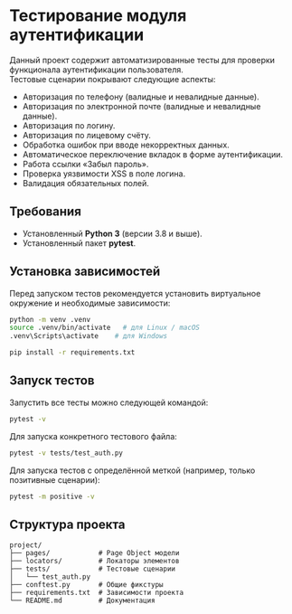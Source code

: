 # Тестирование модуля аутентификации

Данный проект содержит автоматизированные тесты для проверки функционала аутентификации пользователя.  
Тестовые сценарии покрывают следующие аспекты:

- Авторизация по телефону (валидные и невалидные данные).
- Авторизация по электронной почте (валидные и невалидные данные).
- Авторизация по логину.
- Авторизация по лицевому счёту.
- Обработка ошибок при вводе некорректных данных.
- Автоматическое переключение вкладок в форме аутентификации.
- Работа ссылки «Забыл пароль».
- Проверка уязвимости XSS в поле логина.
- Валидация обязательных полей.

## Требования

- Установленный **Python 3** (версии 3.8 и выше).
- Установленный пакет **pytest**.

## Установка зависимостей

Перед запуском тестов рекомендуется установить виртуальное окружение и необходимые зависимости:

```bash
python -m venv .venv
source .venv/bin/activate   # для Linux / macOS
.venv\Scripts\activate    # для Windows

pip install -r requirements.txt
```

## Запуск тестов

Запустить все тесты можно следующей командой:

```bash
pytest -v
```

Для запуска конкретного тестового файла:

```bash
pytest -v tests/test_auth.py
```

Для запуска тестов с определённой меткой (например, только позитивные сценарии):

```bash
pytest -m positive -v
```

## Структура проекта

```
project/
├── pages/            # Page Object модели
├── locators/         # Локаторы элементов
├── tests/            # Тестовые сценарии
│   └── test_auth.py
├── conftest.py       # Общие фикстуры
├── requirements.txt  # Зависимости проекта
└── README.md         # Документация
```
